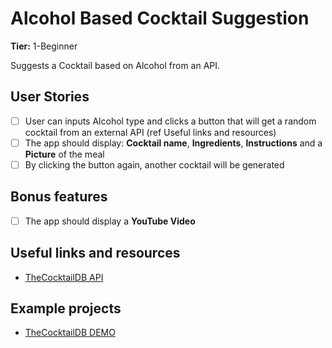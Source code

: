 # Alcohol Based Cocktail Suggestion

**Tier:** 1-Beginner

Suggests a Cocktail based on Alcohol from an API.

## User Stories

- [ ] User can inputs Alcohol type and clicks a button that will get a random cocktail from an external API (ref Useful links and resources)
- [ ] The app should display: **Cocktail name**, **Ingredients**, **Instructions** and a **Picture** of the meal
- [ ] By clicking the button again, another cocktail will be generated

## Bonus features

- [ ] The app should display a **YouTube Video**

## Useful links and resources

- [TheCocktailDB API](https://www.thecocktaildb.com/api.php)

## Example projects

- [TheCocktailDB DEMO](https://www.thecocktaildb.com)
